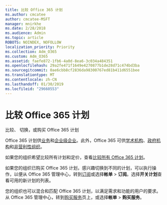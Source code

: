 ```yaml
---
title: 比较 Office 365 计划
ms.author: cmcatee
author: cmcatee-MSFT
manager: mnirkhe
ms.date: 2/28/2018
ms.audience: Admin
ms.topic: article
ROBOTS: NOINDEX, NOFOLLOW
localization_priority: Priority
ms.collection: Adm_O365
ms.custom: Adm_O365
ms.assetid: faefe872-1fb6-4a0d-8ea6-3c034a484351
ms.openlocfilehash: 29a2fe471f1649e4270877b1de28d71c474bd3ba
ms.sourcegitcommit: 0ae6cbb8cf2836da98300767ed81b411d6551bee
ms.translationtype: MT
ms.contentlocale: zh-CN
ms.lasthandoff: 01/30/2019
ms.locfileid: "29660553"
---
```

# <a name="compare-office-365-plans"></a>比较 Office 365 计划

比较、 切换，或购买 Office 365 计划
  
Office 365 计划供[业务](https://products.office.com/compare-all-microsoft-office-products?tab=2)和[企业级企业](https://products.office.com/business/compare-more-office-365-for-business-plans)。此外，Office 365 可供[学术机构](https://products.office.com/academic/compare-office-365-education-plans)、[政府机构](https://products.office.com/government/compare-office-365-government-plans)和[非营利性组织](https://products.office.com/nonprofit/office-365-nonprofit-plans-and-pricing?tab=1)。
  
如果您的组织希望比较所有计划和定价，查看[比较所有 Office 365 计划](https://products.office.com/business/compare-more-office-365-for-business-plans)。
  
如果您的组织已购买 Office 365 计划，感兴趣切换到不同的计划，可以执行操作，以便从 Office 365 管理中心，转到[订阅](https://go.microsoft.com/fwlink/p/?linkid=842054)或选择**帐单** \> **订阅**。选择**开关计划**查看可用的新计划的列表。 
  
您的组织也可以混合和匹配 Office 365 计划，以满足需求和功能的用户的要求。从 Office 365 管理中心，转到[购买服务](https://go.microsoft.com/fwlink/p/?linkid=868433)页上，或选择**帐单** \> **购买服务**。
  

